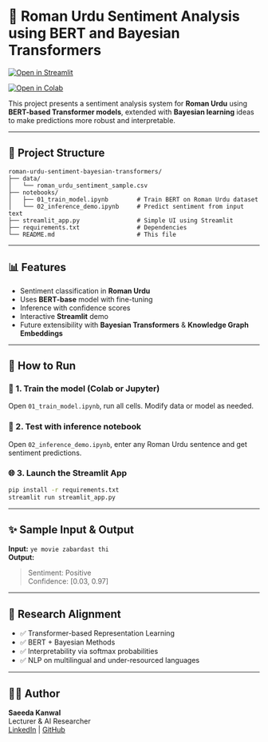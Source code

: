 
# 🧠 Roman Urdu Sentiment Analysis using BERT and Bayesian Transformers

[![Open in Streamlit](https://static.streamlit.io/badges/streamlit_badge_black_white.svg)](https://roman-urdu-sentiment-bayesian-transformers-3vzeaaa7n8q23wzngpe.streamlit.app/)


[![Open in Colab](https://colab.research.google.com/assets/colab-badge.svg)](https://colab.research.google.com/github/Saeeda-Kanwal/roman-urdu-sentiment-bayesian-transformers/blob/main/notebooks/02_inference_demo.ipynb)

This project presents a sentiment analysis system for **Roman Urdu** using **BERT-based Transformer models**, extended with **Bayesian learning** ideas to make predictions more robust and interpretable. 

---

## 📁 Project Structure

```
roman-urdu-sentiment-bayesian-transformers/
├── data/
│   └── roman_urdu_sentiment_sample.csv
├── notebooks/
│   ├── 01_train_model.ipynb        # Train BERT on Roman Urdu dataset
│   └── 02_inference_demo.ipynb     # Predict sentiment from input text
├── streamlit_app.py                # Simple UI using Streamlit
├── requirements.txt                # Dependencies
└── README.md                       # This file
```

---

## 📊 Features

- Sentiment classification in **Roman Urdu**
- Uses **BERT-base** model with fine-tuning
- Inference with confidence scores
- Interactive **Streamlit** demo
- Future extensibility with **Bayesian Transformers** & **Knowledge Graph Embeddings**

---

## 🚀 How to Run

### 🔬 1. Train the model (Colab or Jupyter)
Open `01_train_model.ipynb`, run all cells. Modify data or model as needed.

### 🧪 2. Test with inference notebook
Open `02_inference_demo.ipynb`, enter any Roman Urdu sentence and get sentiment predictions.

### 🌐 3. Launch the Streamlit App
```bash
pip install -r requirements.txt
streamlit run streamlit_app.py
```

---

## ✨ Sample Input & Output

**Input:** `ye movie zabardast thi`  
**Output:**  
> Sentiment: Positive  
> Confidence: [0.03, 0.97]

---

## 📌 Research Alignment

- ✅ Transformer-based Representation Learning  
- ✅ BERT + Bayesian Methods  
- ✅ Interpretability via softmax probabilities  
- ✅ NLP on multilingual and under-resourced languages

---

## 👩‍💻 Author

**Saeeda Kanwal**  
Lecturer & AI Researcher  
[LinkedIn](https://www.linkedin.com/in/saeeda-kanwal) | [GitHub](https://github.com/Saeeda-Kanwal)
